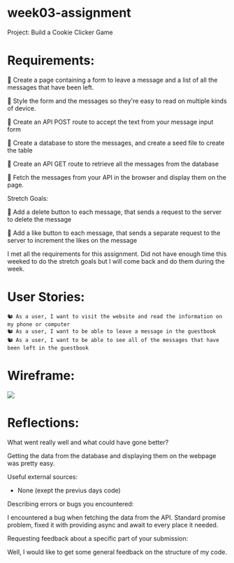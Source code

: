 # week03-assignment

Project: Build a Cookie Clicker Game

# Requirements:

🎯 Create a page containing a form to leave a message and a list of all the messages that have been left.

🎯 Style the form and the messages so they're easy to read on multiple kinds of device.

🎯 Create an API POST route to accept the text from your message input form

🎯 Create a database to store the messages, and create a seed file to create the table

🎯 Create an API GET route to retrieve all the messages from the database

🎯 Fetch the messages from your API in the browser and display them on the page.

Stretch Goals:

🏹 Add a delete button to each message, that sends a request to the server to delete the message

🏹 Add a like button to each message, that sends a separate request to the server to increment the likes on the message

I met all the requirements for this assignment. Did not have enough time this weeked to do the stretch goals but I will come back and do them during the week.

# User Stories:

    🐿️ As a user, I want to visit the website and read the information on my phone or computer
    🐿️ As a user, I want to be able to leave a message in the guestbook
    🐿️ As a user, I want to be able to see all of the messages that have been left in the guestbook

# Wireframe:

![](https://d-g-szabo.github.io/Visitor-Guestbook/visitor-guestbook-wireframe.jpg)

# Reflections:

What went really well and what could have gone better?

Getting the data from the database and displaying them on the webpage was pretty easy.

Useful external sources:

- None (exept the previus days code)

Describing errors or bugs you encountered:

I encountered a bug when fetching the data from the API. Standard promise problem, fixed it with providing async and await to every place it needed.

Requesting feedback about a specific part of your submission:

Well, I would like to get some general feedback on the structure of my code.

